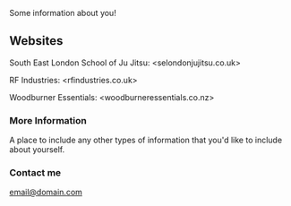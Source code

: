 
Some information about you!

## Websites

South East London School of Ju Jitsu: <selondonjujitsu.co.uk>

RF Industries: <rfindustries.co.uk> 

Woodburner Essentials: <woodburneressentials.co.nz> 

### More Information

A place to include any other types of information that you'd like to include about yourself.

### Contact me

[email@domain.com](mailto:email@domain.com)
